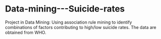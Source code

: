 # Data-mining---Suicide-rates
Project in Data Mining: Using association rule mining to identify combinations of factors contributing to high/low suicide rates.
The data are obtained from WHO.
